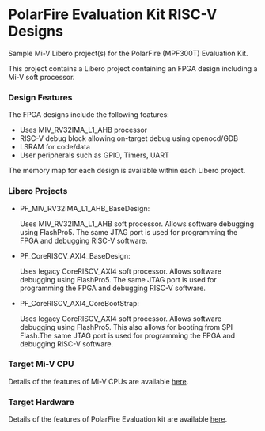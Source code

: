 # PolarFire Evaluation Kit RISC-V Designs
Sample Mi-V Libero project(s) for the PolarFire (MPF300T) Evaluation Kit.

This project contains a Libero project containing an FPGA design including a Mi-V soft processor. 

### Design Features
The FPGA designs include the following features:
* Uses MIV_RV32IMA_L1_AHB processor
* RISC-V debug block allowing on-target debug using openocd/GDB
* LSRAM for code/data
* User peripherals such as GPIO, Timers, UART

The memory map for each design is available within each Libero project.

### Libero Projects
* PF_MIV_RV32IMA_L1_AHB_BaseDesign:

   Uses MIV_RV32IMA_L1_AHB soft processor. Allows software debugging using FlashPro5. The same JTAG port is used for programming the FPGA and debugging RISC-V software.
* PF_CoreRISCV_AXI4_BaseDesign:

   Uses legacy CoreRISCV_AXI4 soft processor. Allows software debugging using FlashPro5. The same JTAG port is used for programming the FPGA and debugging RISC-V software.
* PF_CoreRISCV_AXI4_CoreBootStrap:

   Uses legacy CoreRISCV_AXI4 soft processor. Allows software debugging using FlashPro5. This also allows for booting from SPI Flash.The same JTAG port is used for programming the FPGA and debugging RISC-V software.

### Target Mi-V CPU
Details of the features of Mi-V CPUs are available [here](https://github.com/Mi-V-Ecosystem/Mi-V-CPUs).

### Target Hardware
Details of the features of PolarFire Evaluation kit are available [here](https://www.microsemi.com/products/fpga-soc/design-resources/dev-kits/polarfire/polarfire-eval-kit).

